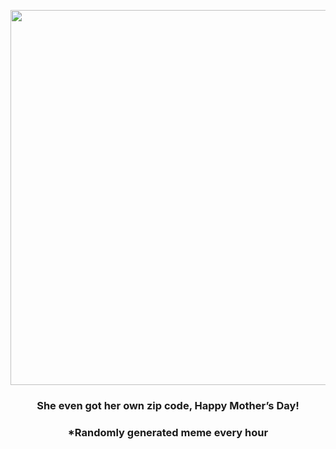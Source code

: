 <p align="center">
        <img src="https://i.imgur.com/3kxquA1.jpg" width="600" height="600">
        </p>
        <h3 align="center">She even got her own zip code, Happy Mother’s Day!</h3>
        <h3 align="center">*Randomly generated meme every hour</h3>
    